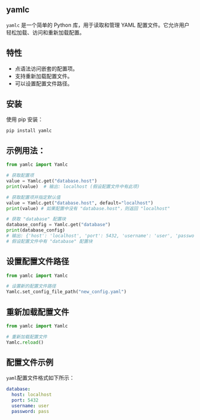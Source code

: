 ## yamlc

`yamlc` 是一个简单的 Python 库，用于读取和管理 YAML 配置文件。它允许用户轻松加载、访问和重新加载配置。


## 特性

- 点语法访问嵌套的配置项。
- 支持重新加载配置文件。
- 可以设置配置文件路径。


## 安装
使用 pip 安装：
```
pip install yamlc
```


## 示例用法：
```python
from yamlc import Yamlc

# 获取配置项
value = Yamlc.get("database.host")
print(value)  # 输出: localhost (假设配置文件中有此项)

# 获取配置项并指定默认值
value = Yamlc.get("database.host", default="localhost")
print(value) # 如果配置中没有 "database.host"，则返回 "localhost"

# 获取 "database" 配置块
database_config = Yamlc.get("database")
print(database_config)
# 输出: {'host': 'localhost', 'port': 5432, 'username': 'user', 'password': 'pass'}
# 假设配置文件中有 "database" 配置块
```

## 设置配置文件路径
```python
from yamlc import Yamlc

# 设置新的配置文件路径
Yamlc.set_config_file_path("new_config.yaml")
```

## 重新加载配置文件
```python
from yamlc import Yamlc

# 重新加载配置文件
Yamlc.reload()
```

## 配置文件示例
`yaml`配置文件格式如下所示：

```yaml
database:
  host: localhost
  port: 5432
  username: user
  password: pass
```